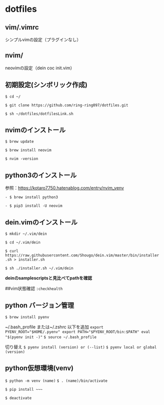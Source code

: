 # dotfiles
## vim/.vimrc
シンプルvimの設定（プラグインなし）

## nvim/
neovimの設定（dein coc init.vim）

## 初期設定(シンボリック作成)
`$ cd ~/`

`$ git clone https://github.com/ring-ring097/dotfiles.git`

`$ sh ~/dotfiles/dotfilesLink.sh`

## nvimのインストール 
`$ brew update`

`$ brew install neovim`

`$ nvim -version`

## python3のインストール
参照：https://kotaro7750.hatenablog.com/entry/nvim_venv

`- $ brew install python3`

`- $ pip3 install -U neovim`


## dein.vimのインストール
`$ mkdir ~/.vim/dein`

`$ cd ~/.vim/dein`

`$ curl https://raw.githubusercontent.com/Shougo/dein.vim/master/bin/installer.sh > installer.sh`

`$ sh ./installer.sh ~/.vim/dein`

**deinのsamplescriptsと見比べてpathを確認**

##vim状態確認
`:checkhealth`


## python バージョン管理
`$ brew install pyenv`

~/.bash_profile または~/.zshrc 以下を追加
`
	export PYENV_ROOT="$HOME/.pyenv"
	export PATH="$PYENV_ROOT/bin:$PATH"
	eval "$(pyenv init -)"
`
`$ source ~/.bash_profile`

切り替え
`$ pyenv install (version) or (--list)`
`$ pyenv local or global (version)`

## python仮想環境(venv)
`$ python -m venv (name)`
`$ . (name)/bin/activate`

`$ pip install ~~~`

`$ deactivate`
